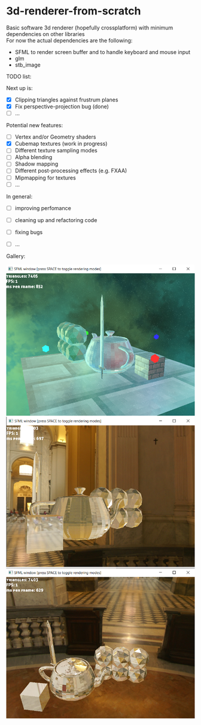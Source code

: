 # 3d-renderer-from-scratch
Basic software 3d renderer (hopefully crossplatform) with minimum dependencies on other libraries  
For now the actual dependencies are the following:  
- SFML to render screen buffer and to handle keyboard and mouse input
- glm
- stb_image

TODO list:

Next up is: 
- [x] Clipping triangles against frustrum planes
- [x] Fix perspective-projection bug (done)
- [ ] ...

Potential new features:
- [ ] Vertex and/or Geometry shaders
- [x] Cubemap textures (work in progress)
- [ ] Different texture sampling modes
- [ ] Alpha blending
- [ ] Shadow mapping
- [ ] Different post-processing effects (e.g. FXAA)
- [ ] Mipmapping for textures
- [ ] ...

In general:
- [ ] improving perfomance
- [ ] cleaning up and refactoring code
- [ ] fixing bugs
- [ ] ...


Gallery:

![alt text](img.png)
![alt text](img1.png)
![alt text](img2.png)
